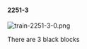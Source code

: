 #### 2251-3
![train-2251-3-0.png](https://github.com/lil-lab/nlvr/raw/master/nlvr/train/images/69/train-2251-3-0.png "train-2251-3-0.png")

There are 3 black blocks